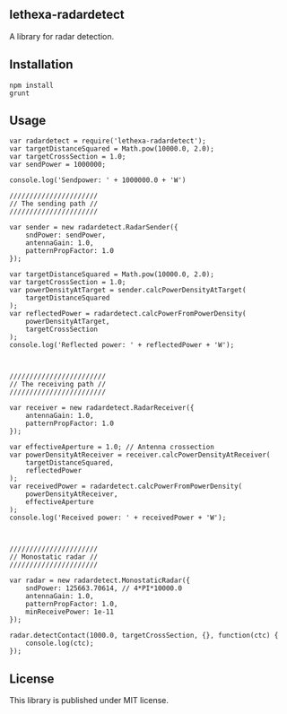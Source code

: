 lethexa-radardetect
-------------------

A library for radar detection.

Installation
------------

	npm install
	grunt

Usage
-----

	var radardetect = require('lethexa-radardetect');
	var targetDistanceSquared = Math.pow(10000.0, 2.0);
	var targetCrossSection = 1.0;
	var sendPower = 1000000;

	console.log('Sendpower: ' + 1000000.0 + 'W')

	//////////////////////
	// The sending path //
	//////////////////////

	var sender = new radardetect.RadarSender({
		sndPower: sendPower,
		antennaGain: 1.0,
		patternPropFactor: 1.0
	});

	var targetDistanceSquared = Math.pow(10000.0, 2.0);
	var targetCrossSection = 1.0;
	var powerDensityAtTarget = sender.calcPowerDensityAtTarget(
		targetDistanceSquared
	);
	var reflectedPower = radardetect.calcPowerFromPowerDensity(
		powerDensityAtTarget, 
		targetCrossSection
	);
	console.log('Reflected power: ' + reflectedPower + 'W');



	////////////////////////
	// The receiving path //
	////////////////////////

	var receiver = new radardetect.RadarReceiver({
		antennaGain: 1.0,
		patternPropFactor: 1.0
	});

	var effectiveAperture = 1.0; // Antenna crossection
	var powerDensityAtReceiver = receiver.calcPowerDensityAtReceiver(
		targetDistanceSquared,
		reflectedPower
	);
	var receivedPower = radardetect.calcPowerFromPowerDensity(
		powerDensityAtReceiver,
		effectiveAperture
	);
	console.log('Received power: ' + receivedPower + 'W');



	//////////////////////
	// Monostatic radar //
	//////////////////////

	var radar = new radardetect.MonostaticRadar({
		sndPower: 125663.70614, // 4*PI*10000.0
		antennaGain: 1.0,
		patternPropFactor: 1.0,
		minReceivePower: 1e-11
	});

	radar.detectContact(1000.0, targetCrossSection, {}, function(ctc) {
		console.log(ctc);
	});



License
-------

This library is published under MIT license.

